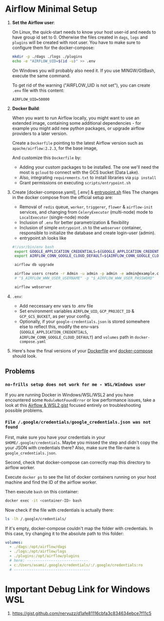 # Airflow Minimal Setup

1. **Set the Airflow user**:

   On Linux, the quick-start needs to know your host user-id and needs to have group id set to 0.
   Otherwise the files created in `dags`, `logs` and `plugins` will be created with root user.
   You have to make sure to configure them for the docker-compose:

   ```bash
   mkdir -p ./dags ./logs ./plugins
   echo -e "AIRFLOW_UID=$(id -u)" >> .env
   ```

   On Windows you will probably also need it. If you use MINGW/GitBash, execute the same command.

   To get rid of the warning ("AIRFLOW_UID is not set"), you can create `.env` file with
   this content:

   ```
   AIRFLOW_UID=50000
   ```

2. **Docker Build**:

   When you want to run Airflow locally, you might want to use an extended image,
   containing some additional dependencies - for example you might add new python packages,
   or upgrade airflow providers to a later version.

   Create a `Dockerfile` pointing to the latest Airflow version such as `apache/airflow:2.2.3`, for the base image,

   And customize this `Dockerfile` by:

   - Adding your custom packages to be installed. The one we'll need the most is `gcloud` to connect with the GCS bucket (Data Lake).
   - Also, integrating `requirements.txt` to install libraries via `pip install`
   - Grant permissions on executing `scripts/entrypoint.sh`

3. Create [docker-compose.yaml], [.env] & [entrypoint.sh](scripts/entrypoint.sh) files
   The changes in the docker compose from the official setup are:

   - Removal of `redis` queue, `worker`, `triggerer`, `flower` & `airflow-init` services,
     and changing from `CeleryExecutor` (multi-node) mode to `LocalExecutor` (single-node) mode
   - Inclusion of `.env` for better parametrization & flexibility
   - Inclusion of simple `entrypoint.sh` to the `webserver` container, responsible to initialize the database and create login-user (admin).
   - entrypoint.sh looks like

   ```sh
   #!/usr/bin/env bash
    export GOOGLE_APPLICATION_CREDENTIALS=${GOOGLE_APPLICATION_CREDENTIALS}
    export AIRFLOW_CONN_GOOGLE_CLOUD_DEFAULT=${AIRFLOW_CONN_GOOGLE_CLOUD_DEFAULT}

    airflow db upgrade

    airflow users create -r Admin -u admin -p admin -e admin@example.com -f admin -l airflow
    # "$_AIRFLOW_WWW_USER_USERNAME" -p "$_AIRFLOW_WWW_USER_PASSWORD"

    airflow webserver
   ```

4. `.env`:

   - Add neccessary env vars to .env file
   - Set environment variables `AIRFLOW_UID`, `GCP_PROJECT_ID` & `GCP_GCS_BUCKET`, as per your config.
   - Optionally, if your `google-credentials.json` is stored somewhere else to reflect this,
     modify the env-vars (`GOOGLE_APPLICATION_CREDENTIALS`, `AIRFLOW_CONN_GOOGLE_CLOUD_DEFAULT`) and `volumes` path in `docker-compose.yaml`

5. Here's how the final versions of your [Dockerfile](./Dockerfile) and [docker-compose](./docker-compose.yaml) should look.

## Problems

### `no-frills setup does not work for me - WSL/Windows user `

If you are running Docker in Windows/WSL/WSL2 and you have encountered some `ModuleNotFoundError` or low performance issues, take a look at this [Airflow & WSL2 gist](https://gist.github.com/nervuzz/d1afe81116cbfa3c834634ebce7f11c5) focused entirely on troubleshooting possible problems.

### `File /.google/credentials/google_credentials.json was not found`

First, make sure you have your credentials in your `$HOME/.google/credentials`.
Maybe you missed the step and didn't copy the your JSON with credentials there?
Also, make sure the file-name is `google_credentials.json`.

Second, check that docker-compose can correctly map this directory to airflow worker.

Execute `docker ps` to see the list of docker containers running on your host machine and find the ID of the airflow worker.

Then execute `bash` on this container:

```bash
docker exec -it <container-ID> bash
```

Now check if the file with credentials is actually there:

```bash
ls -lh /.google/credentials/
```

If it's empty, docker-compose couldn't map the folder with credentials.
In this case, try changing it to the absolute path to this folder:

```yaml
volumes:
  - ./dags:/opt/airflow/dags
  - ./logs:/opt/airflow/logs
  - ./plugins:/opt/airflow/plugins
  # here: ----------------------------
  - c:/Users/asami/.google/credentials/:/.google/credentials:ro
  # -----------------------------------
```

# Important Debug Link for Windows WSL

1. https://gist.github.com/nervuzz/d1afe81116cbfa3c834634ebce7f11c5
